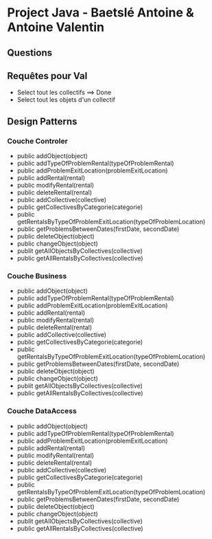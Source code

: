 # Project Java - Baetslé Antoine & Antoine Valentin

## Questions 

## Requêtes pour Val

* Select tout les collectifs ==> Done 
* Select tout les objets d'un collectif

## Design Patterns 
### Couche Controler
* public addObject(object)
* public addTypeOfProblemRental(typeOfProblemRental)
* public addProblemExitLocation(problemExitLocation)
* public addRental(rental)
* public modifyRental(rental)
* public deleteRental(rental)
* public addCollective(collective)
* public getCollectivesByCategorie(categorie)
* public getRentalsByTypeOfProblemExitLocation(typeOfProblemLocation)
* public getProblemsBetweenDates(firstDate, secondDate)
* public deleteObject(object)
* public changeObject(object)
* publit getAllObjectsByCollectives(collective)
* public getAllRentalsByCollectives(collective)

### Couche Business
* public addObject(object)
* public addTypeOfProblemRental(typeOfProblemRental)
* public addProblemExitLocation(problemExitLocation)
* public addRental(rental)
* public modifyRental(rental)
* public deleteRental(rental)
* public addCollective(collective)
* public getCollectivesByCategorie(categorie)
* public getRentalsByTypeOfProblemExitLocation(typeOfProblemLocation)
* public getProblemsBetweenDates(firstDate, secondDate)
* public deleteObject(object)
* public changeObject(object)
* publit getAllObjectsByCollectives(collective)
* public getAllRentalsByCollectives(collective)

### Couche DataAccess
* public addObject(object)
* public addTypeOfProblemRental(typeOfProblemRental)
* public addProblemExitLocation(problemExitLocation)
* public addRental(rental)
* public modifyRental(rental)
* public deleteRental(rental)
* public addCollective(collective)
* public getCollectivesByCategorie(categorie)
* public getRentalsByTypeOfProblemExitLocation(typeOfProblemLocation)
* public getProblemsBetweenDates(firstDate, secondDate)
* public deleteObject(object)
* public changeObject(object)
* publit getAllObjectsByCollectives(collective)
* public getAllRentalsByCollectives(collective)
